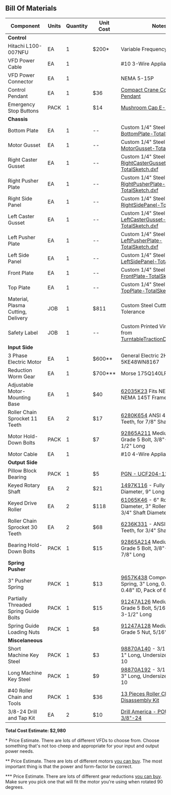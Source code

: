 ## Bill Of Materials

| Component | Units | Quantity | Unit Cost | Notes |
| -- | -- | -- | -- | -- |
| **Control** | | | | |
| Hitachi L100-007NFU | EA | 1 | $200* | Variable Frequency Drive |
| VFD Power Cable | EA | 1 | | #10 3-Wire Appliance Cable |
| VFD Power Connector | EA | 1 | | NEMA 5-15P |
| Control Pendant | EA | 1 | $36 | [Compact Crane Control Pendant](https://www.amazon.com/dp/B077NG3SLZ) |
| Emergency Stop Buttons | PACK | 1 | $14 | [Mushroom Cap E-Stop Buttons](https://www.amazon.com/dp/B07G76MMMZ) |
| **Chassis** | | | | |
| Bottom Plate | EA | 1 | -- | Custom 1/4" Steel from [BottomPlate-TotalSketch.dxf](dxfs/BottomPlate-TotalSketch.dxf) |
| Motor Gusset | EA | 1 | -- | Custom 1/4" Steel from [MotorGusset-TotalSketch.dxf](dxfs/MotorGusset-TotalSketch.dxf) |
| Right Caster Gusset | EA | 1 | -- | Custom 1/4" Steel from [RightCasterGusset-TotalSketch.dxf](dxfs/RightCasterGusset-TotalSketch.dxf) |
| Right Pusher Plate | EA | 1 | -- | Custom 1/4" Steel from [RightPusherPlate-TotalSketch.dxf](dxfs/RightPusherPlate-TotalSketch.dxf) |
| Right Side Panel | EA | 1 | -- | Custom 1/4" Steel from [RightSidePanel-TotalSketch.dxf](dxfs/RightSidePanel-TotalSketch.dxf) |
| Left Caster Gusset | EA | 1 | -- | Custom 1/4" Steel from [LeftCasterGusset-TotalSketch.dxf](dxfs/LeftCasterGusset-TotalSketch.dxf) |
| Left Pusher Plate | EA | 1 | -- | Custom 1/4" Steel from [LeftPusherPlate-TotalSketch.dxf](dxfs/LeftPusherPlate-TotalSketch.dxf) |
| Left Side Panel | EA | 1 | -- | Custom 1/4" Steel from [LeftSidePanel-TotalSketch.dxf](dxfs/LeftSidePanel-TotalSketch.dxf) |
| Front Plate | EA | 1 | -- | Custom 1/4" Steel from [FrontPlate-TotalSketch.dxf](dxfs/FrontPlate-TotalSketch.dxf) |
| Top Plate | EA | 1 | -- | Custom 1/4" Steel from [TopPlate-TotalSketch.dxf](dxfs/TopPlate-TotalSketch.dxf) |
| Material, Plasma Cutting, Delivery | JOB | 1 | $811 | Custom Steel Cuttting to 1/16 Tolerance |
| Safety Label | JOB | 1 | -- | Custom Printed Vinyl Sticker from [TurntableTractionDriveLabel.pdf](TurntableTractionDriveLabel.pdf)  |
| **Input Side** | | | | |
| 3 Phase Electric Motor | EA | 1 | $600** | General Electric 2HP TEFC 5KE48WN8167 |
| Reduction Worm Gear | EA | 1 | $700*** | Morse 175Q140LR5 5:1 |
| Adjustable Motor-Mounting Base | EA | 1 | $40 | [62035K23](https://www.mcmaster.com/62035K23) Fits NEMA 145 and NEMA 145T Frames|
| Roller Chain Sprocket 11 Teeth | EA | 2 | $17 | [6280K654](https://www.mcmaster.com/6280K654) ANSI 40 Chain, 11 Teeth, for 7/8" Shaft Diameter |
| Motor Hold-Down Bolts | PACK | 1 | $7 | [92865A211](https://www.mcmaster.com/92865A211) Medium-Strength Grade 5 Bolt, 3/8"-24 Thread, 1/2" Long |
| Motor Cable | EA | 1 | | #10 4-Wire Appliance Cable |
| **Output Side** | | | | |
| Pillow Block Bearing  | PACK | 1 | $5 | [PGN - UCF204-12](https://www.amazon.com/dp/B07QQJP8SV), Pack of 4 |
| Keyed Rotary Shaft | EA | 2 | $21 | [1497K116](https://www.mcmaster.com/1497K116) - Fully Keyed, 3/4" Diameter, 9" Long |
| Keyed Drive Roller | EA | 2 | $118 | [61065K46](https://www.mcmaster.com/61065K46) - 6" Roller Diameter, 3" Roller Width, for 3/4" Shaft Diameter |
| Roller Chain Sprocket 30 Teeth | EA | 2 | $68 | [6236K331](https://www.mcmaster.com/6236K331) - ANSI 40 Chain, 30 Teeth, for 3/4" Shaft Diameter |
| Bearing Hold-Down Bolts | PACK | 1 | $15 | [92865A214](https://www.mcmaster.com/92865A214) Medium-Strength Grade 5 Bolt, 3/8"-24 Thread, 7/8" Long |
| **Spring Pusher** | | | | |
| 3" Pusher Spring | PACK | 1 | $13 | [9657K438](https://www.mcmaster.com/9657K438) Compression Spring, 3" Long, 0.75" OD, 0.48" ID, Pack of 6 |
| Partially Threaded Spring Guide Bolts | PACK | 1 | $15 | [91247A126](https://www.mcmaster.com/91247A126) Medium-Strength Grade 5 Bolt, 5/16"-24 Thread, 3-1/2" Long |
| Spring Guide Loading Nuts | PACK | 1 | $8 | [91247A128](https://www.mcmaster.com/91247A128) Medium-Strength Grade 5 Nut, 5/16"-24 Thread |
| **Miscelaneous** | | | | |
| Short Machine Key Steel | PACK | 1 | $3 | [98870A140](https://www.mcmaster.com/98870A140) - 3/16" x 3/16", 1" Long, Undersized, Pack of 10 |
| Long Machine Key Steel | PACK | 1 | $9 | [98870A192](https://www.mcmaster.com/98870A192) - 3/16" x 3/16", 3" Long, Undersized, Pack of 10 |
| #40 Roller Chain and Tools | PACK | 1 | $36 | [13 Pieces Roller Chain Disassembly Kit](https://www.amazon.com/dp/B094VL4JDD) |
| 3/8-24 Drill and Tap Kit | EA | 2 | $10 | [Drill America - POU3/8-24 3/8"-24](https://www.amazon.com/dp/B071XX6K6Z) |

**Total Cost Estimate: $2,980**

\* Price Estimate. There are lots of different VFDs to choose from. Choose something that's not too cheep and appropriate for your input and output power needs.

\*\* Price Estimate. There are lots of different motors [you can buy](https://www.grainger.com/product/U-S-MOTORS-General-Purpose-Motor-Totally-23J893). The most important thing is that the power and form-factor be correct. 

\*\*\* Price Estimate. There are lots of different gear reductions [you can buy](https://www.mscdirect.com/product/details/08433724). Make sure you pick one that will fit the motor you're using when rotated 90 degrees.
